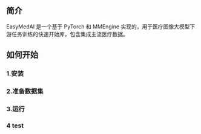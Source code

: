 ## 简介
EasyMedAI 是一个基于 PyTorch 和 MMEngine 实现的，用于医疗图像大模型下游任务训练的快速开始库，包含集成主流医疗数据。

## 如何开始
### 1.安装
### 2.准备数据集
### 3.运行
### 4 test 